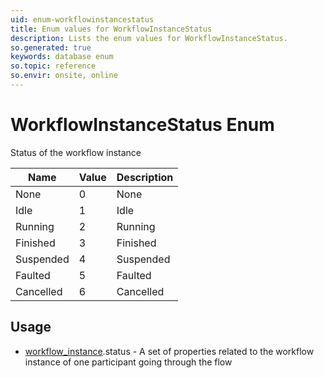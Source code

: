 ```yaml
---
uid: enum-workflowinstancestatus
title: Enum values for WorkflowInstanceStatus
description: Lists the enum values for WorkflowInstanceStatus.
so.generated: true
keywords: database enum
so.topic: reference
so.envir: onsite, online
---
```


# WorkflowInstanceStatus Enum

Status of the workflow instance

| Name | Value | Description |
|------|-------|-------------|
|None|0|None|
|Idle|1|Idle|
|Running|2|Running|
|Finished|3|Finished|
|Suspended|4|Suspended|
|Faulted|5|Faulted|
|Cancelled|6|Cancelled|

## Usage

* [workflow_instance](../workflow-instance.md).status - A set of properties related to the workflow instance of one participant going through the flow

